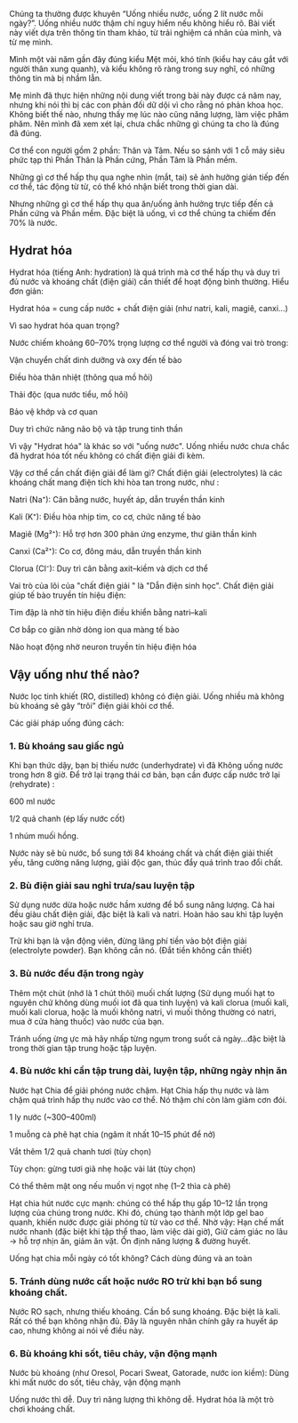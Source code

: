 Chúng ta thường được khuyên “Uống nhiều nước, uống 2 lít nước mỗi ngày?”. Uống nhiều nước thậm chí nguy hiểm nếu không hiểu rõ. Bài viết này viết dựa trên thông tin tham khảo, từ trải nghiệm cá nhân của mình, và từ mẹ mình.

Mình một vài năm gần đây đúng kiểu Mệt mỏi, khó tính (kiểu hay cáu gắt với người thân xung quanh), và kiểu không rõ ràng trong suy nghĩ, có những thông tin mà bị nhầm lẫn.

Mẹ mình đã thực hiện những nội dung viết trong bài này được cả năm nay, nhưng khi nói thì bị các con phản đối dữ dội vì cho rằng nó phản khoa học. Không biết thế nào, nhưng thấy mẹ lúc nào cũng năng lượng, làm việc phăm phăm. Nên mình đã xem xét lại, chưa chắc những gì chúng ta cho là đúng đã đúng.

Cơ thể con người gồm 2 phần: Thân và Tâm. Nếu so sánh với 1 cỗ máy siêu phức tạp thì Phần Thân là Phần cứng, Phần Tâm là Phần mềm.

Những gì cơ thể hấp thụ qua nghe nhìn (mắt, tai) sẽ ảnh hưởng gián tiếp đến cơ thể, tác động từ từ, có thể khó nhận biết trong thời gian dài.

Nhưng những gì cơ thể hấp thụ qua ăn/uống ảnh hưởng trực tiếp đến cả Phần cứng và Phần mềm. Đặc biệt là uống, vì cơ thể chúng ta chiếm đến 70% là nước.

## Hydrat hóa
Hydrat hóa (tiếng Anh: hydration) là quá trình mà cơ thể hấp thụ và duy trì đủ nước và khoáng chất (điện giải) cần thiết để hoạt động bình thường. Hiểu đơn giản:

Hydrat hóa = cung cấp nước + chất điện giải (như natri, kali, magiê, canxi...)

Vì sao hydrat hóa quan trọng?

Nước chiếm khoảng 60–70% trọng lượng cơ thể người và đóng vai trò trong:

Vận chuyển chất dinh dưỡng và oxy đến tế bào

Điều hòa thân nhiệt (thông qua mồ hôi)

Thải độc (qua nước tiểu, mồ hôi)

Bảo vệ khớp và cơ quan

Duy trì chức năng não bộ và tập trung tinh thần

Vì vậy "Hydrat hóa" là khác so với "uống nước". Uống nhiều nước chưa chắc đã hydrat hóa tốt nếu không có chất điện giải đi kèm.

Vậy cơ thể cần chất điện giải để làm gì?
Chất điện giải (electrolytes) là các khoáng chất mang điện tích khi hòa tan trong nước, như :

Natri (Na⁺): Cân bằng nước, huyết áp, dẫn truyền thần kinh

Kali (K⁺): Điều hòa nhịp tim, co cơ, chức năng tế bào

Magiê (Mg²⁺): Hỗ trợ hơn 300 phản ứng enzyme, thư giãn thần kinh

Canxi (Ca²⁺): Co cơ, đông máu, dẫn truyền thần kinh

Clorua (Cl⁻): Duy trì cân bằng axit–kiềm và dịch cơ thể

Vai trò của lõi của "chất điện giải " là "Dẫn điện sinh học". Chất điện giải giúp tế bào truyền tín hiệu điện:

Tim đập là nhờ tín hiệu điện điều khiển bằng natri–kali

Cơ bắp co giãn nhờ dòng ion qua màng tế bào

Não hoạt động nhờ neuron truyền tín hiệu điện hóa

## Vậy uống như thế nào?
Nước lọc tinh khiết (RO, distilled) không có điện giải. Uống nhiều mà không bù khoáng sẽ gây “trôi” điện giải khỏi cơ thể.

Các giải pháp uống đúng cách:


### 1. Bù khoáng sau giấc ngủ
Khi bạn thức dậy, bạn bị thiếu nước (underhydrate) vì đã Không uống nước trong hơn 8 giờ. Để trở lại trạng thái cơ bản, bạn cần được cấp nước trở lại (rehydrate) :

600 ml nước

1/2 quả chanh (ép lấy nước cốt)

1 nhúm muối hồng.

Nước này sẽ bù nước, bổ sung tới 84 khoáng chất và chất điện giải thiết yếu, tăng cường năng lượng, giải độc gan, thúc đẩy quá trình trao đổi chất.

### 2. Bù điện giải sau nghỉ trưa/sau luyện tập
Sử dụng nước dừa hoặc nước hầm xương để bổ sung năng lượng. Cả hai đều giàu chất điện giải, đặc biệt là kali và natri. Hoàn hảo sau khi tập luyện hoặc sau giờ nghỉ trưa.

Trừ khi bạn là vận động viên, đừng lãng phí tiền vào bột điện giải (electrolyte powder). Bạn không cần nó. (Đắt tiền không cần thiết)

### 3. Bù nước đều đặn trong ngày
Thêm một chút (nhớ là 1 chút thôi) muối chất lượng (Sử dụng muối hạt to nguyên chứ không dùng muối iot đã qua tinh luyện) và kali clorua (muối kali, muối kali clorua, hoặc là muối không natri, vì muối thông thường có natri, mua ở cửa hàng thuốc) vào nước của bạn.

Tránh uống ừng ực mà hãy nhấp từng ngụm trong suốt cả ngày…đặc biệt là trong thời gian tập trung hoặc tập luyện.

### 4. Bù nước khi cần tập trung dài, luyện tập, những ngày nhịn ăn
Nước hạt Chia để giải phóng nước chậm. Hạt Chia hấp thụ nước và làm chậm quá trình hấp thụ nước vào cơ thể. Nó thậm chí còn làm giảm cơn đói.

1 ly nước (~300–400ml)

1 muỗng cà phê hạt chia (ngâm ít nhất 10–15 phút để nở)

Vắt thêm 1/2 quả chanh tươi (tùy chọn)

Tùy chọn: gừng tươi giã nhẹ hoặc vài lát (tùy chọn)

Có thể thêm mật ong nếu muốn vị ngọt nhẹ (1–2 thìa cà phê)

Hạt chia hút nước cực mạnh: chúng có thể hấp thụ gấp 10–12 lần trọng lượng của chúng trong nước. Khi đó, chúng tạo thành một lớp gel bao quanh, khiến nước được giải phóng từ từ vào cơ thể. Nhờ vậy: Hạn chế mất nước nhanh (đặc biệt khi tập thể thao, làm việc dài giờ), Giữ cảm giác no lâu → hỗ trợ nhịn ăn, giảm ăn vặt. Ổn định năng lượng & đường huyết.

Uống hạt chia mỗi ngày có tốt không? Cách dùng đúng và an toàn
### 5. Tránh dùng nước cất hoặc nước RO trừ khi bạn bổ sung khoáng chất.
Nước RO sạch, nhưng thiếu khoáng. Cần bổ sung khoáng. Đặc biệt là kali. Rất có thể bạn không nhận đủ. Đây là nguyên nhân chính gây ra huyết áp cao, nhưng không ai nói về điều này.

### 6. Bù khoáng khi sốt, tiêu chảy, vận động mạnh
Nước bù khoáng (như Oresol, Pocari Sweat, Gatorade, nước ion kiềm): Dùng khi mất nước do sốt, tiêu chảy, vận động mạnh


Uống nước thì dễ. Duy trì năng lượng thì không dễ. Hydrat hóa là một trò chơi khoáng chất.